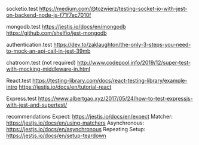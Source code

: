 socketio.test
https://medium.com/@tozwierz/testing-socket-io-with-jest-on-backend-node-js-f71f7ec7010f

mongodb.test
https://jestjs.io/docs/en/mongodb
https://github.com/shelfio/jest-mongodb

authentication.test
https://dev.to/zaklaughton/the-only-3-steps-you-need-to-mock-an-api-call-in-jest-39mb

chatroom.test (not required)
http://www.codepool.info/2019/12/super-test-with-mocking-middleware-in.html

React.test
https://testing-library.com/docs/react-testing-library/example-intro
https://jestjs.io/docs/en/tutorial-react

Express.test
https://www.albertgao.xyz/2017/05/24/how-to-test-expressjs-with-jest-and-supertest/

recommendations
Expect: https://jestjs.io/docs/en/expect
Matcher: https://jestjs.io/docs/en/using-matchers
Asynchronous: https://jestjs.io/docs/en/asynchronous
Repeating Setup: https://jestjs.io/docs/en/setup-teardown